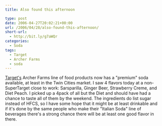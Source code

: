 ```yaml
---
title: Also found this afternoon

type: post
date: 2006-04-27T20:02:21+00:00
url: /2006/04/28/also-found-this-afternoon/
short-url:
  - http://bit.ly/g7aWQr
categories:
  - Soda
tags:
  - Target
  - Archer Farms
  - soda
---
```

<a href="http://www.target.com">Target's</a> Archer Farms line of food products now has a "premium" soda available, at least in the Twin Cities market. I saw 4 flavors today at a non-SuperTarget close to work: Sarsparilla, Ginger Beer, Strawberry Creme, and Diet Peach. I picked up a 4pack of all but the Diet and should have had a chance to taste all of them by the weekend. The ingredients do list sugar instead of HFCS, so I have some hope that it might be at least drinkable and if it's done by the same people who make their "Italian Soda" line of beverages there's a strong chance there will be at least one good flavor in there.